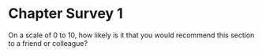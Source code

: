# Chapter Survey 1

On a scale of 0 to 10, how likely is it that you would recommend this
section to a friend or colleague?

  
